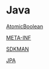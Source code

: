 # Java

[AtomicBoolean](Java%208daf8a644670414a8300b057c041cba8/AtomicBoolean%203e77ec2d20414bffab943a92c8419e2d.md)

[META-INF](Java%208daf8a644670414a8300b057c041cba8/META-INF%20b94d3e46c293448ab3188cb5cd197bf3.md)

[SDKMAN](Java%208daf8a644670414a8300b057c041cba8/SDKMAN%20c626775286b2477ca4379e41f23e28e0.md)

[JPA](Java%208daf8a644670414a8300b057c041cba8/JPA%20a94d791003804e999afb8680f3582567.md)